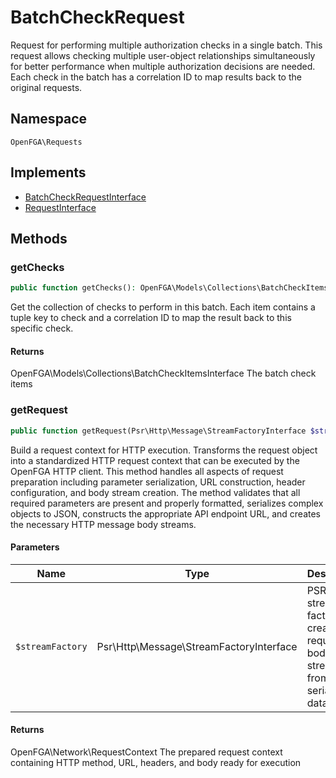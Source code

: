 # BatchCheckRequest

Request for performing multiple authorization checks in a single batch. This request allows checking multiple user-object relationships simultaneously for better performance when multiple authorization decisions are needed. Each check in the batch has a correlation ID to map results back to the original requests.

## Namespace
`OpenFGA\Requests`

## Implements
* [BatchCheckRequestInterface](BatchCheckRequestInterface.md)
* [RequestInterface](RequestInterface.md)



## Methods
### getChecks


```php
public function getChecks(): OpenFGA\Models\Collections\BatchCheckItemsInterface
```

Get the collection of checks to perform in this batch. Each item contains a tuple key to check and a correlation ID to map the result back to this specific check.


#### Returns
OpenFGA\Models\Collections\BatchCheckItemsInterface
 The batch check items

### getRequest


```php
public function getRequest(Psr\Http\Message\StreamFactoryInterface $streamFactory): OpenFGA\Network\RequestContext
```

Build a request context for HTTP execution. Transforms the request object into a standardized HTTP request context that can be executed by the OpenFGA HTTP client. This method handles all aspects of request preparation including parameter serialization, URL construction, header configuration, and body stream creation. The method validates that all required parameters are present and properly formatted, serializes complex objects to JSON, constructs the appropriate API endpoint URL, and creates the necessary HTTP message body streams.

#### Parameters
| Name | Type | Description |
|------|------|-------------|
| `$streamFactory` | Psr\Http\Message\StreamFactoryInterface | PSR-7 stream factory for creating request body streams from serialized data |

#### Returns
OpenFGA\Network\RequestContext
 The prepared request context containing HTTP method, URL, headers, and body ready for execution

